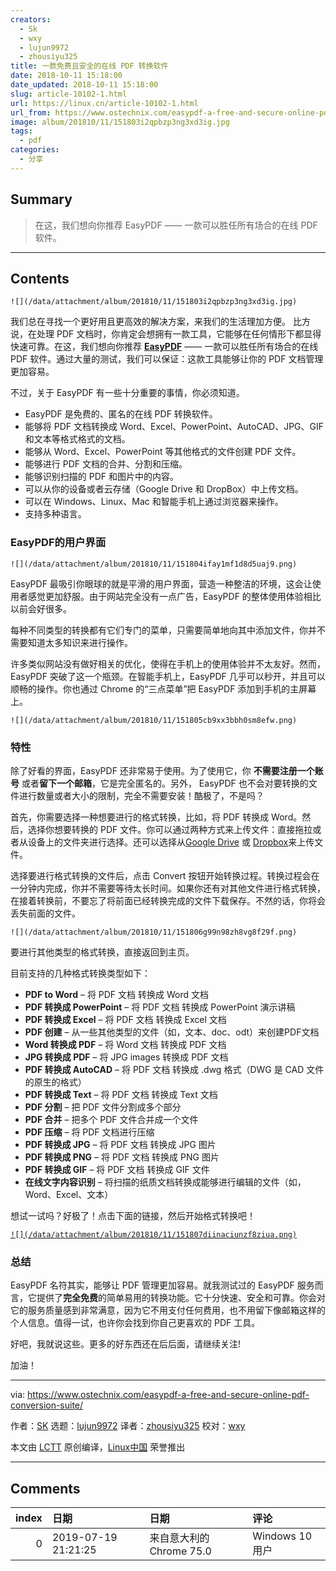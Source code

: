 ```yaml
---
creators:
  - Sk
  - wxy
  - lujun9972
  - zhousiyu325
title: 一款免费且安全的在线 PDF 转换软件
date: 2018-10-11 15:18:00
date_updated: 2018-10-11 15:18:00
slug: article-10102-1.html
url: https://linux.cn/article-10102-1.html
url_from: https://www.ostechnix.com/easypdf-a-free-and-secure-online-pdf-conversion-suite/
image: album/201810/11/151803i2qpbzp3ng3xd3ig.jpg
tags:
  - pdf
categories:
  - 分享
---
```


## Summary

> 在这，我们想向你推荐 EasyPDF —— 一款可以胜任所有场合的在线 PDF 软件。

***

<!-- more -->

## Contents

`![](/data/attachment/album/201810/11/151803i2qpbzp3ng3xd3ig.jpg)`

我们总在寻找一个更好用且更高效的解决方案，来我们的生活理加方便。 比方说，在处理 PDF 文档时，你肯定会想拥有一款工具，它能够在任何情形下都显得快速可靠。在这，我们想向你推荐 [**EasyPDF**](https://easypdf.com/) —— 一款可以胜任所有场合的在线 PDF 软件。通过大量的测试，我们可以保证：这款工具能够让你的 PDF 文档管理更加容易。

不过，关于 EasyPDF 有一些十分重要的事情，你必须知道。

* EasyPDF 是免费的、匿名的在线 PDF 转换软件。
* 能够将 PDF 文档转换成 Word、Excel、PowerPoint、AutoCAD、JPG、GIF 和文本等格式格式的文档。
* 能够从 Word、Excel、PowerPoint 等其他格式的文件创建 PDF 文件。
* 能够进行 PDF 文档的合并、分割和压缩。
* 能够识别扫描的 PDF 和图片中的内容。
* 可以从你的设备或者云存储（Google Drive 和 DropBox）中上传文档。
* 可以在 Windows、Linux、Mac 和智能手机上通过浏览器来操作。
* 支持多种语言。

### EasyPDF的用户界面

`![](/data/attachment/album/201810/11/151804ifay1mf1d8d5uaj9.png)`

EasyPDF 最吸引你眼球的就是平滑的用户界面，营造一种整洁的环境，这会让使用者感觉更加舒服。由于网站完全没有一点广告，EasyPDF 的整体使用体验相比以前会好很多。

每种不同类型的转换都有它们专门的菜单，只需要简单地向其中添加文件，你并不需要知道太多知识来进行操作。

许多类似网站没有做好相关的优化，使得在手机上的使用体验并不太友好。然而，EasyPDF 突破了这一个瓶颈。在智能手机上，EasyPDF 几乎可以秒开，并且可以顺畅的操作。你也通过 Chrome 的“三点菜单”把 EasyPDF 添加到手机的主屏幕上。

`![](/data/attachment/album/201810/11/151805cb9xx3bbh0sm8efw.png)`

### 特性

除了好看的界面，EasyPDF 还非常易于使用。为了使用它，你 **不需要注册一个账号** 或者**留下一个邮箱**，它是完全匿名的。另外， EasyPDF 也不会对要转换的文件进行数量或者大小的限制，完全不需要安装！酷极了，不是吗？

首先，你需要选择一种想要进行的格式转换，比如，将 PDF 转换成 Word。然后，选择你想要转换的 PDF 文件。你可以通过两种方式来上传文件：直接拖拉或者从设备上的文件夹进行选择。还可以选择从[Google Drive](https://www.ostechnix.com/how-to-mount-google-drive-locally-as-virtual-file-system-in-linux/) 或 [Dropbox](https://www.ostechnix.com/install-dropbox-in-ubuntu-18-04-lts-desktop/)来上传文件。

选择要进行格式转换的文件后，点击 Convert 按钮开始转换过程。转换过程会在一分钟内完成，你并不需要等待太长时间。如果你还有对其他文件进行格式转换，在接着转换前，不要忘了将前面已经转换完成的文件下载保存。不然的话，你将会丢失前面的文件。

`![](/data/attachment/album/201810/11/151806g99n98zh8vg8f29f.png)`

要进行其他类型的格式转换，直接返回到主页。

目前支持的几种格式转换类型如下：

* **PDF to Word** – 将 PDF 文档 转换成 Word 文档
* **PDF 转换成 PowerPoint** – 将 PDF 文档 转换成 PowerPoint 演示讲稿
* **PDF 转换成 Excel** – 将 PDF 文档 转换成 Excel 文档
* **PDF 创建** – 从一些其他类型的文件（如，文本、doc、odt）来创建PDF文档
* **Word 转换成 PDF** – 将 Word 文档 转换成 PDF 文档
* **JPG 转换成 PDF** – 将 JPG images 转换成 PDF 文档
* **PDF 转换成 AutoCAD** – 将 PDF 文档 转换成 .dwg 格式（DWG 是 CAD 文件的原生的格式）
* **PDF 转换成 Text** – 将 PDF 文档 转换成 Text 文档
* **PDF 分割** – 把 PDF 文件分割成多个部分
* **PDF 合并** – 把多个 PDF 文件合并成一个文件
* **PDF 压缩** – 将 PDF 文档进行压缩
* **PDF 转换成 JPG** – 将 PDF 文档 转换成 JPG 图片
* **PDF 转换成 PNG** – 将 PDF 文档 转换成 PNG 图片
* **PDF 转换成 GIF** – 将 PDF 文档 转换成 GIF 文件
* **在线文字内容识别** – 将扫描的纸质文档转换成能够进行编辑的文件（如，Word、Excel、文本）

想试一试吗？好极了！点击下面的链接，然后开始格式转换吧！

[`![](/data/attachment/album/201810/11/151807diinaciunzf8ziua.png)`](https://easypdf.com/)

### 总结

EasyPDF 名符其实，能够让 PDF 管理更加容易。就我测试过的 EasyPDF 服务而言，它提供了**完全免费**的简单易用的转换功能。它十分快速、安全和可靠。你会对它的服务质量感到非常满意，因为它不用支付任何费用，也不用留下像邮箱这样的个人信息。值得一试，也许你会找到你自己更喜欢的 PDF 工具。

好吧，我就说这些。更多的好东西还在后后面，请继续关注!

加油！

---

via: <https://www.ostechnix.com/easypdf-a-free-and-secure-online-pdf-conversion-suite/>

作者：[SK](https://www.ostechnix.com/author/sk/) 选题：[lujun9972](https://github.com/lujun9972) 译者：[zhousiyu325](https://github.com/zhousiyu325) 校对：[wxy](https://github.com/wxy)

本文由 [LCTT](https://github.com/LCTT/TranslateProject) 原创编译，[Linux中国](https://linux.cn/) 荣誉推出

***

## Comments

|   index | 日期                | 日期                                     | 评论   |
|--------:|:--------------------|:-----------------------------------------|:-------|
|       0 | 2019-07-19 21:21:25 | 来自意大利的 Chrome 75.0|Windows 10 用户 | adf    |

